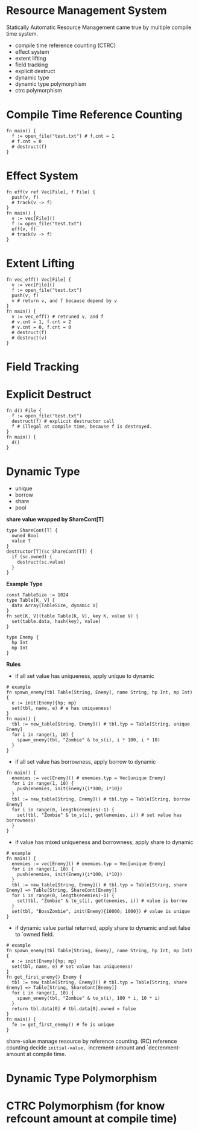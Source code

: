
# Resource Management System

Statically Automatic Resource Management came true by multiple compile time system.

- compile time reference counting (CTRC)
- effect system
- extent lifting
- field tracking
- explicit destruct
- dynamic type
- dynamic type polymorphism
- ctrc polymorphism

# Compile Time Reference Counting

```
fn main() {
  f := open_file("test.txt") # f.cnt = 1
  # f.cnt = 0
  # destruct(f)
}
```

# Effect System

```
fn eff(v ref Vec[File], f File) {
  push(v, f)
  # track(v -> f)
}
fn main() {
  v := vec[File]()
  f := open_file("test.txt")
  eff(v, f)
  # track(v -> f)
}
```

# Extent Lifting

```
fn vec_eff() Vec[File] {
  v := vec[File]()
  f := open_file("test.txt")
  push(v, f)
  v # return v, and f because depend by v
}
fn main() {
  v := vec_eff() # retruned v, and f
  # v.cnt = 1, f.cnt = 2
  # v.cnt = 0, f.cnt = 0
  # destruct(f)
  # destruct(v)
}
```

# Field Tracking

# Explicit Destruct

```
fn d() File {
  f := open_file("test.txt")
  destruct(f) # explicit destructor call
  f # illegal at compile time, because f is destroyed.
}
fn main() {
  d()
}
```

# Dynamic Type

- unique
- borrow
- share
- pool

**share value wrapped by ShareCont[T]**

```
type ShareCont[T] {
  owned Bool
  value T
}
destructor[T](sc ShareCont[T]) {
  if (sc.owned) {
    destruct(sc.value)
  }
}
```

**Example Type**

```
const TableSize := 1024
type Table[K, V] {
  data Array[TableSize, dynamic V]
}
fn set[K, V](table Table[K, V], key K, value V) {
  set(table.data, hash(key), value)
}

type Enemy {
  hp Int
  mp Int
}
```

**Rules**
- if all set value has uniqueness, apply unique to dynamic

```
# example
fn spawn_enemy(tbl Table[String, Enemy], name String, hp Int, mp Int) {
  e := init(Enemy){hp; mp}
  set(tbl, name, e) # e has uniqueness!
}
fn main() {
  tbl := new_table[String, Enemy]() # tbl.typ = Table[String, unique Enemy]
  for i in range(1, 10) {
    spawn_enemy(tbl, "Zombie" & to_s(i), i * 100, i * 10)
  }
}
```

- if all set value has borrowness, apply borrow to dynamic

```
fn main() {
  enemies := vec[Enemy]() # enemies.typ = Vec[unique Enemy]
  for i in range(1, 10) {
    push(enemies, init(Enemy){i*100; i*10})
  }
  tbl := new_table[String, Enemy]() # tbl.typ = Table[String, borrow Enemy]
  for i in range(0, length(enemies)-1) {
    set(tbl, "Zombie" & to_s(i), get(enemies, i)) # set value has borrowness!
  }
}
```

- if value has mixed uniqueness and borrowness, apply share to dynamic

```
# example
fn main() {
  enemies := vec[Enemy]() # enemies.typ = Vec[unique Enemy]
  for i in range(1, 10) {
    push(enemies, init(Enemy){i*100; i*10})
  }
  tbl := new_table[String, Enemy]() # tbl.typ = Table[String, share Enemy] => Table[String, ShareCont[Enemy]]
  for i in range(0, length(enemies)-1) {
    set(tbl, "Zombie" & to_s(i), get(enemies, i)) # value is borrow
  }
  set(tbl, "BossZombie", init(Enemy){10000; 1000}) # value is unique
}
```

- if dynamic value partial returned, apply share to dynamic and set false to `owned field.

```
# example
fn spawn_enemy(tbl Table[String, Enemy], name String, hp Int, mp Int) {
  e := init(Enemy){hp; mp}
  set(tbl, name, e) # set value has uniqueness!
}
fn get_first_enemy() Enemy {
  tbl := new_table[String, Enemy]() # tbl.typ = Table[String, share Enemy] => Table[String, ShareCont[Enemy]]
  for i in range(1, 10) {
    spawn_enemy(tbl, "Zombie" & to_s(i), 100 * i, 10 * i)
  }
  return tbl.data[0] # tbl.data[0].owned = false
}
fn main() {
  fe := get_first_enemy() # fe is unique
}
```

share-value manage resource by reference counting. (RC)
reference counting decide `initial-value, `increment-amount and `decrenment-amount at compile time.

# Dynamic Type Polymorphism
# CTRC Polymorphism (for know refcount amount at compile time)
